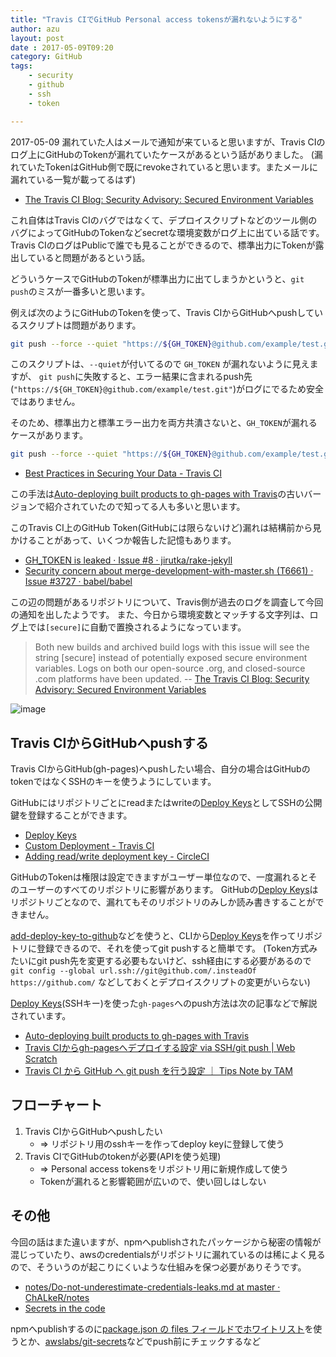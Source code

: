 ```yaml
---
title: "Travis CIでGitHub Personal access tokensが漏れないようにする"
author: azu
layout: post
date : 2017-05-09T09:20
category: GitHub
tags:
    - security
    - github
    - ssh
    - token

---
```


2017-05-09 漏れていた人はメールで通知が来ていると思いますが、Travis CIのログ上にGitHubのTokenが漏れていたケースがあるという話がありました。
(漏れていたTokenはGitHub側で既にrevokeされていると思います。またメールに漏れている一覧が載ってるはず)

- [The Travis CI Blog: Security Advisory: Secured Environment Variables](https://blog.travis-ci.com/2017-05-08-security-advisory "The Travis CI Blog: Security Advisory: Secured Environment Variables")

これ自体はTravis CIのバグではなくて、デプロイスクリプトなどのツール側のバグによってGitHubのTokenなどsecretな環境変数がログ上に出ている話です。
Travis CIのログはPublicで誰でも見ることができるので、標準出力にTokenが露出していると問題があるという話。

どういうケースでGitHubのTokenが標準出力に出てしまうかというと、`git push`のミスが一番多いと思います。

例えば次のようにGitHubのTokenを使って、Travis CIからGitHubへpushしているスクリプトは問題があります。

```sh
git push --force --quiet "https://${GH_TOKEN}@github.com/example/test.git" gh-pages
```

このスクリプトは、`--quiet`が付いてるので `GH_TOKEN` が漏れないように見えますが、
`git push`に失敗すると、エラー結果に含まれるpush先(`"https://${GH_TOKEN}@github.com/example/test.git"`)がログにでるため安全ではありません。

そのため、標準出力と標準エラー出力を両方共潰さないと、`GH_TOKEN`が漏れるケースがあります。

```sh
git push --force --quiet "https://${GH_TOKEN}@github.com/example/test.git" gh-pages >/dev/null 2>&1
```

- [Best Practices in Securing Your Data - Travis CI](https://docs.travis-ci.com/user/best-practices-security/ "Best Practices in Securing Your Data - Travis CI")

この手法は[Auto-deploying built products to gh-pages with Travis](https://gist.github.com/domenic/ec8b0fc8ab45f39403dd "Auto-deploying built products to gh-pages with Travis")の古いバージョンで紹介されていたので知ってる人も多いと思います。

このTravis CI上のGitHub Token(GitHubには限らないけど)漏れは結構前から見かけることがあって、いくつか報告した記憶もあります。

- [GH_TOKEN is leaked · Issue #8 · jirutka/rake-jekyll](https://github.com/jirutka/rake-jekyll/issues/8 "GH_TOKEN is leaked · Issue #8 · jirutka/rake-jekyll")
- [Security concern about merge-development-with-master.sh (T6661) · Issue #3727 · babel/babel](https://github.com/babel/babel/issues/3727 "Security concern about merge-development-with-master.sh (T6661) · Issue #3727 · babel/babel")

この辺の問題があるリポジトリについて、Travis側が過去のログを調査して今回の通知を出したようです。
また、今日から環境変数とマッチする文字列は、ログ上では`[secure]`に自動で置換されるようになっています。

> Both new builds and archived build logs with this issue will see the string [secure] instead of potentially exposed secure environment variables. Logs on both our open-source .org, and closed-source .com platforms have been updated.
> -- [The Travis CI Blog: Security Advisory: Secured Environment Variables](https://blog.travis-ci.com/2017-05-08-security-advisory "The Travis CI Blog: Security Advisory: Secured Environment Variables")

![image](http://efcl.info/wp-content/uploads/2017/05/09-1494289700.png)

## Travis CIからGitHubへpushする

Travis CIからGitHub(gh-pages)へpushしたい場合、自分の場合はGitHubのtokenではなくSSHのキーを使うようにしています。

GitHubにはリポジトリごとにreadまたはwriteの[Deploy Keys](https://developer.github.com/guides/managing-deploy-keys/ "Deploy Keys")としてSSHの公開鍵を登録することができます。

- [Deploy Keys](https://developer.github.com/guides/managing-deploy-keys/ "Deploy Keys")
- [Custom Deployment - Travis CI](https://docs.travis-ci.com/user/deployment/custom/ "Custom Deployment - Travis CI")
- [Adding read/write deployment key - CircleCI](https://circleci.com/docs/1.0/adding-read-write-deployment-key/ "Adding read/write deployment key - CircleCI")

GitHubのTokenは権限は設定できますがユーザー単位なので、一度漏れるとそのユーザーのすべてのリポジトリに影響があります。
GitHubの[Deploy Keys](https://developer.github.com/guides/managing-deploy-keys/ "Deploy Keys")はリポジトリごとなので、漏れてもそのリポジトリのみしか読み書きすることができません。

[add-deploy-key-to-github](https://github.com/azu/add-deploy-key-to-github "add-deploy-key-to-github")などを使うと、CLIから[Deploy Keys](https://developer.github.com/guides/managing-deploy-keys/ "Deploy Keys")を作ってリポジトリに登録できるので、それを使ってgit pushすると簡単です。
(Token方式みたいにgit push先を変更する必要もないけど、ssh経由にする必要があるので `git config --global url.ssh://git@github.com/.insteadOf https://github.com/` などしておくとデプロイスクリプトの変更がいらない)

[Deploy Keys](https://developer.github.com/guides/managing-deploy-keys/ "Deploy Keys")(SSHキー)を使った`gh-pages`へのpush方法は次の記事などで解説されています。

- [Auto-deploying built products to gh-pages with Travis](https://gist.github.com/domenic/ec8b0fc8ab45f39403dd "Auto-deploying built products to gh-pages with Travis")
- [Travis CIからgh-pagesへデプロイする設定 via SSH/git push | Web Scratch](http://efcl.info/2016/09/27/deploy-from-travis-ci-to-gh-pages/ "Travis CIからgh-pagesへデプロイする設定 via SSH/git push | Web Scratch")
- [Travis CI から GitHub へ git push を行う設定 ｜ Tips Note by TAM](https://www.tam-tam.co.jp/tipsnote/program/post11795.html "Travis CI から GitHub へ git push を行う設定 ｜ Tips Note by TAM")

## フローチャート

1. Travis CIからGitHubへpushしたい
	- => リポジトリ用のsshキーを作ってdeploy keyに登録して使う
2. Travis CIでGitHubのtokenが必要(APIを使う処理)
	- => Personal access tokensをリポジトリ用に新規作成して使う
	- Tokenが漏れると影響範囲が広いので、使い回しはしない

## その他

今回の話はまた違いますが、npmへpublishされたパッケージから秘密の情報が混じっていたり、awsのcredentialsがリポジトリに漏れているのは稀によく見るので、そういうのが起こりにくいような仕組みを保つ必要がありそうです。

- [notes/Do-not-underestimate-credentials-leaks.md at master · ChALkeR/notes](https://github.com/ChALkeR/notes/blob/master/Do-not-underestimate-credentials-leaks.md "notes/Do-not-underestimate-credentials-leaks.md at master · ChALkeR/notes")
- [Secrets in the code](https://github.com/blog/1390-secrets-in-the-code "Secrets in the code")

npmへpublishするのに[package.json の files フィールドでホワイトリスト](http://t-wada.hatenablog.jp/entry/nodejs-package-json-tips "package.json の files フィールドでホワイトリスト")を使うとか、[awslabs/git-secrets](https://github.com/awslabs/git-secrets "awslabs/git-secrets: Prevents you from committing secrets and credentials into git repositories")などでpush前にチェックするなど
